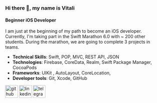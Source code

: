 ### Hi there 👋, my name is Vitali
#### Beginner iOS Developer
I am just at the beginning of my path to become an iOS developer. Currently, I'm taking part in the Swift Marathon 6.0 with ~ 200 other students. During the marathon, we are going to complete 3 projects in teams. 

- **Technical Skills**: Swift, POP, MVC, REST API, JSON
- **Technologies**: Firebase, CoreData, Realm, Swift Package Manager, CocoaPods
- **Frameworks**: UIKit , AutoLayout, CoreLocation, 
- **Developer tools**: Git, Xcode, GitHub

[<img src='https://cdn.jsdelivr.net/npm/simple-icons@3.0.1/icons/github.svg' alt='github' height='40'>](https://github.com/Ojidaemo)  [<img src='https://cdn.jsdelivr.net/npm/simple-icons@3.0.1/icons/linkedin.svg' alt='linkedin' height='40'>](https://www.linkedin.com/in/https://www.linkedin.com/in/vitalimartsinovich//)  [<img src='https://cdn.jsdelivr.net/npm/simple-icons@3.0.1/icons/telegram.svg' alt='telegram' height='40'>](https://t.me/Ojidaemo)  

